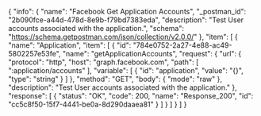 {
  "info": {
    "name": "Facebook Get Application Accounts",
    "_postman_id": "2b090fce-a44d-478d-8e9b-f79bd7383eda",
    "description": "Test User accounts associated with the application.",
    "schema": "https://schema.getpostman.com/json/collection/v2.0.0/"
  },
  "item": [
    {
      "name": "Application",
      "item": [
        {
          "id": "784e0752-2a27-4e88-ac49-5802257e53fe",
          "name": "getApplicationAccounts",
          "request": {
            "url": {
              "protocol": "http",
              "host": "graph.facebook.com",
              "path": [
                ":application/accounts"
              ],
              "variable": [
                {
                  "id": "application",
                  "value": "{}",
                  "type": "string"
                }
              ]
            },
            "method": "GET",
            "body": {
              "mode": "raw"
            },
            "description": "Test User accounts associated with the application."
          },
          "response": [
            {
              "status": "OK",
              "code": 200,
              "name": "Response_200",
              "id": "cc5c8f50-15f7-4441-be0a-8d290daaea81"
            }
          ]
        }
      ]
    }
  ]
}